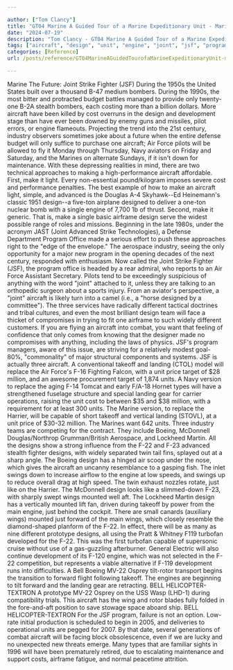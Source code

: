 ```yaml
---

author: ["Tom Clancy"]
title: "GT04 Marine A Guided Tour of a Marine Expeditionary Unit - Marine_split_088.html"
date: "2024-07-19"
description: "Tom Clancy - GT04 Marine A Guided Tour of a Marine Expeditionary Unit"
tags: ["aircraft", "design", "unit", "engine", "joint", "jsf", "program", "marine", "cost", "air", "make", "takeoff", "landing", "wing", "strike", "fighter", "development", "pilot", "industry", "force", "advanced", "airframe", "three", "different", "replace"]
categories: [Reference]
url: /posts/reference/GT04MarineAGuidedTourofaMarineExpeditionaryUnit-marinesplit088html

---
```



Marine
The Future: Joint Strike Fighter (JSF)
During the 1950s the United States built over a thousand B-47 medium bombers. During the 1990s, the most bitter and protracted budget battles managed to provide only twenty-one B-2A stealth bombers, each costing more than a billion dollars. More aircraft have been killed by cost overruns in the design and development stage than have ever been downed by enemy guns and missiles, pilot errors, or engine flameouts. Projecting the trend into the 21st century, industry observers sometimes joke about a future when the entire defense budget will only suffice to purchase one aircraft; Air Force pilots will be allowed to fly it Monday through Thursday, Navy aviators on Friday and Saturday, and the Marines on alternate Sundays, if it isn't down for maintenance.
With these depressing realities in mind, there are two technical approaches to making a high-performance aircraft affordable. First, make it light. Every non-essential pound/kilogram imposes severe cost and performance penalties. The best example of how to make an aircraft light, simple, and advanced is the Douglas A-4 Skyhawk--Ed Heinemann's classic 1951 design--a five-ton airplane designed to deliver a one-ton nuclear bomb with a single engine of 7,700 1b of thrust. Second, make it generic. That is, make a single basic airframe design serve the widest possible range of roles and missions. Beginning in the late 1980s, under the acronym JAST (Joint Advanced Strike Technologies), a Defense Department Program Office made a serious effort to push these approaches right to the "edge of the envelope." The aerospace industry, seeing the only opportunity for a major new program in the opening decades of the next century, responded with enthusiasm. Now called the Joint Strike Fighter (JSF), the program office is headed by a rear admiral, who reports to an Air Force Assistant Secretary.
Pilots tend to be exceedingly suspicious of anything with the word "joint" attached to it, unless they are talking to an orthopedic surgeon about a sports injury. From an aviator's perspective, a "joint" aircraft is likely turn into a camel (i.e., a "horse designed by a committee"). The three services have radically different tactical doctrines and tribal cultures, and even the most brilliant design team will face a thicket of compromises in trying to fit one airframe to such widely different customers. If you are flying an aircraft into combat, you want that feeling of confidence that only comes from knowing that the designer made no compromises with anything, including the laws of physics. JSF's program managers, aware of this issue, are striving for a relatively modest goal-80%, "commonality" of major structural components and systems.
JSF is actually three aircraft. A conventional takeoff and landing (CTOL) model will replace the Air Force's F-16 Fighting Falcon, with a unit price target of $28 million, and an awesome procurement target of 1,874 units. A Navy version to replace the aging F-14 Tomcat and early F/A-18 Hornet types will have a strengthened fuselage structure and special landing gear for carrier operations, raising the unit cost to between $35 and $38 million, with a requirement for at least 300 units. The Marine version, to replace the Harrier, will be capable of short takeoff and vertical landing (STOVL), at a unit price of $30-32 million. The Marines want 642 units. Three industry teams are competing for the contract. They include Boeing, McDonnell Douglas/Northrop Grumman/British Aerospace, and Lockheed Martin.
All the designs show a strong influence from the F-22 and F-23 advanced stealth fighter designs, with widely separated twin tail fins, splayed out at a sharp angle. The Boeing design has a hinged air scoop under the nose, which gives the aircraft an uncanny resemblance to a gasping fish. The inlet swings down to increase airflow to the engine at low speeds, and swings up to reduce overall drag at high speed. The twin exhaust nozzles rotate, just like on the Harrier. The McDonnell design looks like a slimmed-down F-23, with sharply swept wings mounted well aft. The Lockheed Martin design has a vertically mounted lift fan, driven during takeoff by power from the main engine, just behind the cockpit. There are small canards (auxiliary wings) mounted just forward of the main wings, which closely resemble the diamond-shaped planform of the F-22. In effect, there will be as many as nine different prototype designs, all using the Pratt & Whitney F119 turbofan developed for the F-22. This was the first turbofan capable of supersonic cruise without use of a gas-guzzling afterburner. General Electric will also continue development of its F-120 engine, which was not selected in the F-22 competition, but represents a viable alternative if F-119 development runs into difficulties.
A Bell Boeing MV-22 Osprey tilt-rotor transport begins the transition to forward flight following takeoff. The engines are beginning to tilt forward and the landing gear are retracting.
BELL HELICOPTER-TEXTRON
A prototype MV-22 Osprey on the USS Wasp (LHD-1) during compatibility trials. This aircraft has the wing and rotor blades fully folded in the fore-and-aft position to save stowage space aboard ship.
BELL HELICOPTER-TEXTRON
For the JSF program, failure is not an option. Low-rate initial production is scheduled to begin in 2005, and deliveries to operational units are pegged for 2007. By that date, several generations of combat aircraft will be facing block obsolescence, even if we are lucky and no unexpected new threats emerge. Many types that are familiar sights in 1996 will have been prematurely retired, due to escalating maintenance and support costs, airframe fatigue, and normal peacetime attrition.
